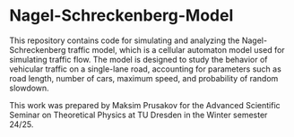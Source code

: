 # Nagel-Schreckenberg-Model
This repository contains code for simulating and analyzing the Nagel-Schreckenberg traffic model, which is a cellular automaton model used for simulating traffic flow. The model is designed to study the behavior of vehicular traffic on a single-lane road, accounting for parameters such as road length, number of cars, maximum speed, and probability of random slowdown.

This work was prepared by Maksim Prusakov for the Advanced Scientific Seminar on Theoretical Physics at TU Dresden in the Winter semester 24/25.
